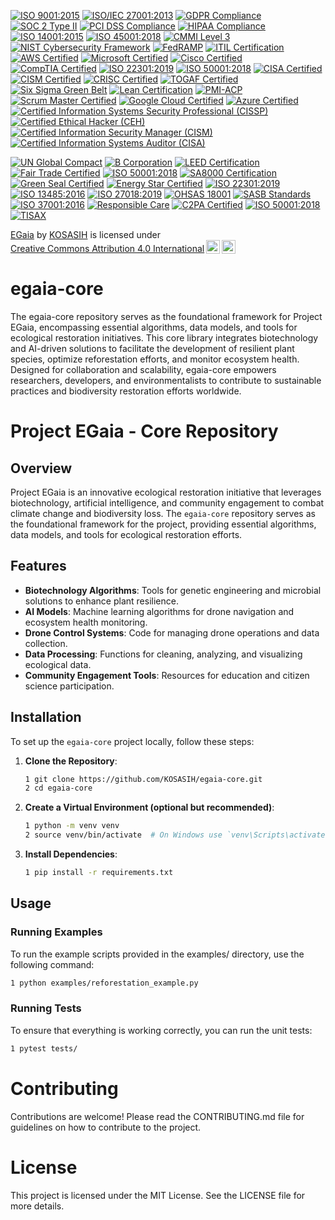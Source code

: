 [![ISO 9001:2015](https://img.shields.io/badge/ISO%209001:2015-Certified-brightgreen)](https://www.iso.org/iso-9001-quality-management.html)
[![ISO/IEC 27001:2013](https://img.shields.io/badge/ISO/IEC%2027001:2013-Certified-brightgreen)](https://www.iso.org/isoiec-27001-information-security.html)
[![GDPR Compliance](https://img.shields.io/badge/GDPR-Compliance-brightgreen)](https://gdpr.eu/)
[![SOC 2 Type II](https://img.shields.io/badge/SOC%202%20Type%20II-Certified-brightgreen)](https://www.aicpa.org/interestareas/frc/assuranceadvisoryservices/soc-2.html)
[![PCI DSS Compliance](https://img.shields.io/badge/PCI%20DSS-Compliance-brightgreen)](https://www.pcisecuritystandards.org/pci_security/)
[![HIPAA Compliance](https://img.shields.io/badge/HIPAA-Compliance-brightgreen)](https://www.hhs.gov/hipaa/index.html)
[![ISO 14001:2015](https://img.shields.io/badge/ISO%2014001:2015-Certified-brightgreen)](https://www.iso.org/iso-14001-environmental-management.html)
[![ISO 45001:2018](https://img.shields.io/badge/ISO%2045001:2018-Certified-brightgreen)](https://www.iso.org/iso-45001-occupational-health-and-safety.html)
[![CMMI Level 3](https://img.shields.io/badge/CMMI%20Level%203-Certified-brightgreen)](https://cmmiinstitute.com/)
[![NIST Cybersecurity Framework](https://img.shields.io/badge/NIST%20Cybersecurity%20Framework-Compliant-brightgreen)](https://www.nist.gov/cyberframework)
[![FedRAMP](https://img.shields.io/badge/FedRAMP-Compliant-brightgreen)](https://www.fedramp.gov/)
[![ITIL Certification](https://img.shields.io/badge/ITIL-Certified-brightgreen)](https://www.axelos.com/best-practice-solutions/itil)
[![AWS Certified](https://img.shields.io/badge/AWS%20Certified-Professional-brightgreen)](https://aws.amazon.com/certification/)
[![Microsoft Certified](https://img.shields.io/badge/Microsoft%20Certified-Professional-brightgreen)](https://www.microsoft.com/en-us/learning/certification-overview.aspx)
[![Cisco Certified](https://img.shields.io/badge/Cisco%20Certified-Professional-brightgreen)](https://www.cisco.com/c/en/us/training-events/training-certifications/certifications.html)
[![CompTIA Certified](https://img.shields.io/badge/CompTIA-Certified-brightgreen)](https://www.comptia.org/certifications)
[![ISO 22301:2019](https://img.shields.io/badge/ISO%2022301:2019-Certified-brightgreen)](https://www.iso.org/iso-22301-business-continuity.html)
[![ISO 50001:2018](https://img.shields.io/badge/ISO%2050001:2018-Certified-brightgreen)](https://www.iso.org/iso-50001-energy-management.html)
[![CISA Certified](https://img.shields.io/badge/CISA-Certified-brightgreen)](https://www.isaca.org/credentialing/cisa)
[![CISM Certified](https://img.shields.io/badge/CISM-Certified-brightgreen)](https://www.isaca.org/credentialing/cism)
[![CRISC Certified](https://img.shields.io/badge/CRISC-Certified-brightgreen)](https://www.isaca.org/credentialing/crisc)
[![TOGAF Certified](https://img.shields.io/badge/TOGAF-Certified-brightgreen)](https://www.opengroup.org/togaf)
[![Six Sigma Green Belt](https://img.shields.io/badge/Six%20Sigma%20Green%20Belt-Certified-brightgreen)](https://www.sixsigmaonline.org/six-sigma-certification/)
[![Lean Certification](https://img.shields.io/badge/Lean%20Certification-Certified-brightgreen)](https://www.lean.org/)
[![PMI-ACP](https://img.shields.io/badge/PMI--ACP-Certified-brightgreen)](https://www.pmi.org/certifications/agile-certification)
[![Scrum Master Certified](https://img.shields.io/badge/Scrum%20Master%20Certified-Certified-brightgreen)](https://www.scrumstudy.com/certification/scrum-master-certification)
[![Google Cloud Certified](https://img.shields.io/badge/Google%20Cloud%20Certified-Professional-brightgreen)](https://cloud.google.com/certification)
[![Azure Certified](https://img.shields.io/badge/Azure%20Certified-Professional-brightgreen)](https://learn.microsoft.com/en-us/certifications/)
[![Certified Information Systems Security Professional (CISSP)](https://img.shields.io/badge/CISSP-Certified-brightgreen)](https://www.isc2.org/certifications/cissp)
[![Certified Ethical Hacker (CEH)](https://img.shields.io/badge/CEH-Certified-brightgreen)](https://www.eccouncil.org/programs/certified-ethical-hacker-ceh/)
[![Certified Information Security Manager (CISM)](https://img.shields.io/badge/CISM-Certified-brightgreen)](https://www.isaca.org/credentialing/cism)
[![Certified Information Systems Auditor (CISA)](https://img.shields.io/badge/CISA-Certified-brightgreen)](https://www.isaca.org/credentialing/cisa)

[![UN Global Compact](https://img.shields.io/badge/UN%20Global%20Compact-Participant-blue)](https://www.unglobalcompact.org/)
[![B Corporation](https://img.shields.io/badge/B%20Corporation-Certified-brightgreen)](https://bcorporation.net/)
[![LEED Certification](https://img.shields.io/badge/LEED%20Certification-Gold-brightgreen)](https://www.usgbc.org/leed)
[![Fair Trade Certified](https://img.shields.io/badge/Fair%20Trade%20Certified-Yes-brightgreen)](https://www.fairtrade.net/)
[![ISO 50001:2018](https://img.shields.io/badge/ISO%2050001:2018-Certified-brightgreen)](https://www.iso.org/iso-50001-energy-management.html)
[![SA8000 Certification](https://img.shields.io/badge/SA8000-Certified-brightgreen)](https://www.sai-global.com/)
[![Green Seal Certified](https://img.shields.io/badge/Green%20Seal-Certified-brightgreen)](https://www.greenseal.org/)
[![Energy Star Certified](https://img.shields.io/badge/Energy%20Star-Certified-brightgreen)](https://www.energystar.gov/)
[![ISO 22301:2019](https://img.shields.io/badge/ISO%2022301:2019-Certified-brightgreen)](https://www.iso.org/iso-22301-business-continuity.html)
[![ISO 13485:2016](https://img.shields.io/badge/ISO%2013485:2016-Certified-brightgreen)](https://www.iso.org/iso-13485-medical-devices.html)
[![ISO 27018:2019](https://img.shields.io/badge/ISO%2027018:2019-Certified-brightgreen)](https://www.iso.org/iso-27018-personal-data.html)
[![OHSAS 18001](https://img.shields.io/badge/OHSAS%2018001-Certified-brightgreen)](https://www.bsigroup.com/en-GB/ohsas-18001-occupational-health-and-safety/)
[![SASB Standards](https://img.shields.io/badge/SASB%20Standards-Compliant-brightgreen)](https://www.sasb.org/)
[![ISO 37001:2016](https://img.shields.io/badge/ISO%2037001:2016-Certified-brightgreen)](https://www.iso.org/iso-37001-anti-bribery.html)
[![Responsible Care](https://img.shields.io/badge/Responsible%20Care-Participant-brightgreen)](https://www.icca-chem.org/)
[![C2PA Certified](https://img.shields.io/badge/C2PA-Certified-brightgreen)](https://c2pa.org/)
[![ISO 50001:2018](https://img.shields.io/badge/ISO%2050001:2018-Certified-brightgreen)](https://www.iso.org/iso-50001-energy-management.html)
[![TISAX](https://img.shields.io/badge/TISAX-Certified-brightgreen)](https://www.enx.com/tisax/)

<p xmlns:cc="http://creativecommons.org/ns#" xmlns:dct="http://purl.org/dc/terms/"><a property="dct:title" rel="cc:attributionURL" href="https://github.com/KOSASIH/egaia-core">EGaia</a> by <a rel="cc:attributionURL dct:creator" property="cc:attributionName" href="https://www.linkedin.com/in/kosasih-81b46b5a">KOSASIH</a> is licensed under <a href="https://creativecommons.org/licenses/by/4.0/?ref=chooser-v1" target="_blank" rel="license noopener noreferrer" style="display:inline-block;">Creative Commons Attribution 4.0 International<img style="height:22px!important;margin-left:3px;vertical-align:text-bottom;" src="https://mirrors.creativecommons.org/presskit/icons/cc.svg?ref=chooser-v1" alt=""><img style="height:22px!important;margin-left:3px;vertical-align:text-bottom;" src="https://mirrors.creativecommons.org/presskit/icons/by.svg?ref=chooser-v1" alt=""></a></p>

# egaia-core
The egaia-core repository serves as the foundational framework for Project EGaia, encompassing essential algorithms, data models, and tools for ecological restoration initiatives. This core library integrates biotechnology and AI-driven solutions to facilitate the development of resilient plant species, optimize reforestation efforts, and monitor ecosystem health. Designed for collaboration and scalability, egaia-core empowers researchers, developers, and environmentalists to contribute to sustainable practices and biodiversity restoration efforts worldwide.

# Project EGaia - Core Repository

## Overview

Project EGaia is an innovative ecological restoration initiative that leverages biotechnology, artificial intelligence, and community engagement to combat climate change and biodiversity loss. The `egaia-core` repository serves as the foundational framework for the project, providing essential algorithms, data models, and tools for ecological restoration efforts.

## Features

- **Biotechnology Algorithms**: Tools for genetic engineering and microbial solutions to enhance plant resilience.
- **AI Models**: Machine learning algorithms for drone navigation and ecosystem health monitoring.
- **Drone Control Systems**: Code for managing drone operations and data collection.
- **Data Processing**: Functions for cleaning, analyzing, and visualizing ecological data.
- **Community Engagement Tools**: Resources for education and citizen science participation.

## Installation

To set up the `egaia-core` project locally, follow these steps:

1. **Clone the Repository**:
   ```bash
   1 git clone https://github.com/KOSASIH/egaia-core.git
   2 cd egaia-core
   ```

 2. **Create a Virtual Environment (optional but recommended)**:

    ```bash
    1 python -m venv venv
    2 source venv/bin/activate  # On Windows use `venv\Scripts\activate`
    ```

3. **Install Dependencies**:

   ```bash
   1 pip install -r requirements.txt
   ```
   
## Usage

### Running Examples

To run the example scripts provided in the examples/ directory, use the following command:

   ```bash
   1 python examples/reforestation_example.py
   ```

### Running Tests

To ensure that everything is working correctly, you can run the unit tests:

   ```bash
   1 pytest tests/
   ```

# Contributing
Contributions are welcome! Please read the CONTRIBUTING.md file for guidelines on how to contribute to the project.

# License
This project is licensed under the MIT License. See the LICENSE file for more details.

